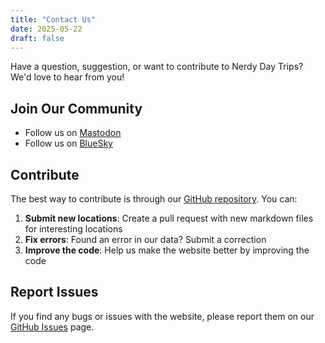 ```yaml
---
title: "Contact Us"
date: 2025-05-22
draft: false
---
```


Have a question, suggestion, or want to contribute to Nerdy Day Trips? We'd love to hear from you!

## Join Our Community

<!--- Join our [Discord](https://discord.gg/yourservername) server -->
- Follow us on [Mastodon](https://mastodon.social/@nerdydaytrips)
- Follow us on [BlueSky](https://bsky.app/profile/nerdydaytrips.bsky.social)

## Contribute

The best way to contribute is through our [GitHub repository](https://github.com/nerdydaytrips/website). You can:

1. **Submit new locations**: Create a pull request with new markdown files for interesting locations
2. **Fix errors**: Found an error in our data? Submit a correction
3. **Improve the code**: Help us make the website better by improving the code

## Report Issues

If you find any bugs or issues with the website, please report them on our [GitHub Issues](https://github.com/nerdydaytrips/website/issues) page.
